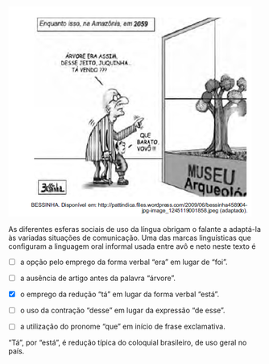 

![](a960d862-c584-87f2-dc4d-a0efd896d9ea.png)

As diferentes esferas sociais de uso da língua obrigam o falante a adaptá-la às variadas situações de comunicação. Uma das marcas linguísticas que configuram a linguagem oral informal usada entre avô e neto neste texto é



- [ ] a opção pelo emprego da forma verbal “era” em lugar de “foi”.
- [ ] a ausência de artigo antes da palavra “árvore”.
- [x] o emprego da redução “tá” em lugar da forma verbal “está”.
- [ ] o uso da contração “desse” em lugar da expressão “de esse”.
- [ ] a utilização do pronome “que” em início de frase exclamativa.


“Tá”, por “está”, é redução típica do coloquial brasileiro, de uso geral no país.
